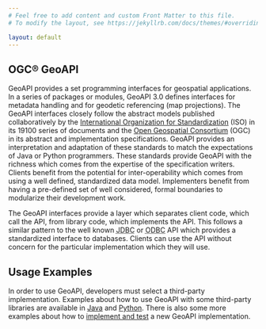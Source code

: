 ```yaml
---
# Feel free to add content and custom Front Matter to this file.
# To modify the layout, see https://jekyllrb.com/docs/themes/#overriding-theme-defaults

layout: default
---
```


<div class="font-sans">
    <h2 class="text-2xl font-bold">OGC&reg; GeoAPI</h2>
</div>

<p class="text-justify tracking-normal subpixel-antialiased my-6">GeoAPI provides a set programming interfaces for geospatial applications. In a series of packages or modules,
GeoAPI 3.0 defines interfaces for metadata handling and for geodetic referencing (map projections).
The GeoAPI interfaces closely follow the abstract models published collaboratively by the
<a href="https://www.isotc211.org/">International Organization for Standardization</a> (ISO) in its 19100
series of documents and the <a href="https://www.opengeospatial.org/">Open Geospatial Consortium</a> (OGC) in
its abstract and implementation specifications. GeoAPI provides an interpretation and adaptation of these
standards to match the expectations of Java or Python programmers. These standards provide GeoAPI with
the richness which comes from the expertise of the specification writers. Clients benefit from the potential
for inter-operability which comes from using a well defined, standardized data model. Implementers benefit
from having a pre-defined set of well considered, formal boundaries to modularize their development work.</p>

<p class="text-justify tracking-normal subpixel-antialiased my-6">The GeoAPI interfaces provide a layer which separates client code, which call the API, from library code,
which implements the API. This follows a similar pattern to the well known
<abbr title="Java Database Connectivity">JDBC</abbr> or <abbr title="Open Database Connectivity">ODBC</abbr>
API which provides a standardized interface to databases. Clients can use the API without concern for the
particular implementation which they will use.</p>

<div class="font-sans">
    <h2 class="text-2xl font-bold">Usage Examples</h2>
</div>

<p class="text-justify tracking-normal subpixel-antialiased my-6">In order to use GeoAPI, developers must select a third-party implementation. Examples about how to use
GeoAPI with some third-party libraries are available in <a href="/java/examples/usage.html">Java</a> and
<a href="/python/examples/index.html">Python</a>. There is also some more examples about how to
<a href="/java/examples/index.html">implement and test</a> a new GeoAPI implementation.</p>

